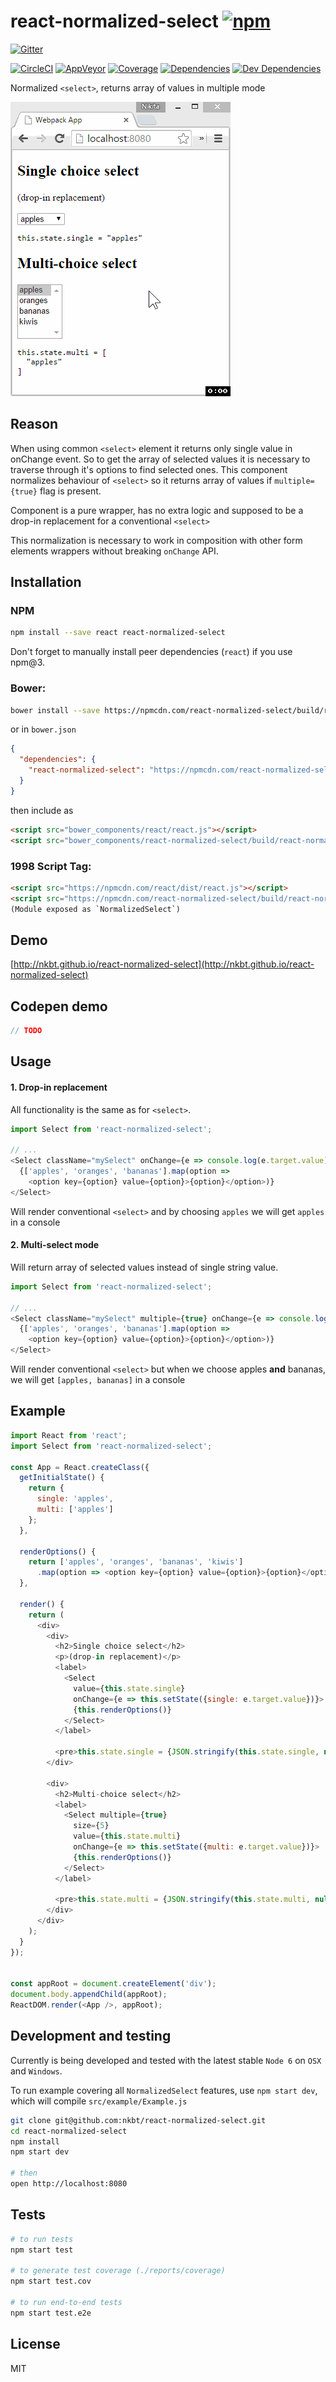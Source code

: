 # react-normalized-select [![npm](https://img.shields.io/npm/v/react-normalized-select.svg?style=flat-square)](https://www.npmjs.com/package/react-normalized-select)

[![Gitter](https://img.shields.io/gitter/room/nkbt/help.svg?style=flat-square)](https://gitter.im/nkbt/help)

[![CircleCI](https://img.shields.io/circleci/project/nkbt/react-normalized-select.svg?style=flat-square&label=nix-build)](https://circleci.com/gh/nkbt/react-normalized-select)
[![AppVeyor](https://img.shields.io/appveyor/ci/nkbt/react-normalized-select.svg?style=flat-square&label=win-build)](https://ci.appveyor.com/project/nkbt/react-normalized-select)
[![Coverage](https://img.shields.io/codecov/c/github/nkbt/react-normalized-select.svg?style=flat-square)](https://codecov.io/github/nkbt/react-normalized-select?branch=master)
[![Dependencies](https://img.shields.io/david/nkbt/react-normalized-select.svg?style=flat-square)](https://david-dm.org/nkbt/react-normalized-select)
[![Dev Dependencies](https://img.shields.io/david/dev/nkbt/react-normalized-select.svg?style=flat-square)](https://david-dm.org/nkbt/react-normalized-select#info=devDependencies)

Normalized `<select>`, returns array of values in multiple mode

![React Normalized Select](src/example/react-normalized-select.gif)

## Reason

When using common `<select>` element it returns only single value in onChange event. So to get the array of selected values it is necessary to traverse through it's options to find selected ones. This component normalizes behaviour of `<select>` so it returns array of values if `multiple={true}` flag is present.

Component is a pure wrapper, has no extra logic and supposed to be a drop-in replacement for a conventional `<select>`

This normalization is necessary to work in composition with other form elements wrappers without breaking `onChange` API.


## Installation

### NPM

```sh
npm install --save react react-normalized-select
```

Don't forget to manually install peer dependencies (`react`) if you use npm@3.


### Bower:
```sh
bower install --save https://npmcdn.com/react-normalized-select/build/react-normalized-select.js
```

or in `bower.json`

```json
{
  "dependencies": {
    "react-normalized-select": "https://npmcdn.com/react-normalized-select/bower.zip"
  }
}
```

then include as
```html
<script src="bower_components/react/react.js"></script>
<script src="bower_components/react-normalized-select/build/react-normalized-select.js"></script>
```


### 1998 Script Tag:
```html
<script src="https://npmcdn.com/react/dist/react.js"></script>
<script src="https://npmcdn.com/react-normalized-select/build/react-normalized-select.js"></script>
(Module exposed as `NormalizedSelect`)
```


## Demo

[http://nkbt.github.io/react-normalized-select](http://nkbt.github.io/react-normalized-select)

## Codepen demo

```js
// TODO
```

## Usage

#### 1. Drop-in replacement

All functionality is the same as for `<select>`.

```js
import Select from 'react-normalized-select';

// ...
<Select className="mySelect" onChange={e => console.log(e.target.value)}>
  {['apples', 'oranges', 'bananas'].map(option =>
    <option key={option} value={option}>{option}</option>)}
</Select>
```

Will render conventional `<select>` and by choosing `apples` we will get `apples` in a console

#### 2. Multi-select mode

Will return array of selected values instead of single string value.

```js
import Select from 'react-normalized-select';

// ...
<Select className="mySelect" multiple={true} onChange={e => console.log(e.target.value)}>
  {['apples', 'oranges', 'bananas'].map(option =>
    <option key={option} value={option}>{option}</option>)}
</Select>
```

Will render conventional `<select>` but when we choose apples **and** bananas, we will get `[apples, bananas]` in a console

## Example

```js
import React from 'react';
import Select from 'react-normalized-select';

const App = React.createClass({
  getInitialState() {
    return {
      single: 'apples',
      multi: ['apples']
    };
  },

  renderOptions() {
    return ['apples', 'oranges', 'bananas', 'kiwis']
      .map(option => <option key={option} value={option}>{option}</option>);
  },

  render() {
    return (
      <div>
        <div>
          <h2>Single choice select</h2>
          <p>(drop-in replacement)</p>
          <label>
            <Select
              value={this.state.single}
              onChange={e => this.setState({single: e.target.value})}>
              {this.renderOptions()}
            </Select>
          </label>

          <pre>this.state.single = {JSON.stringify(this.state.single, null, '  ')}</pre>
        </div>

        <div>
          <h2>Multi-choice select</h2>
          <label>
            <Select multiple={true}
              size={5}
              value={this.state.multi}
              onChange={e => this.setState({multi: e.target.value})}>
              {this.renderOptions()}
            </Select>
          </label>

          <pre>this.state.multi = {JSON.stringify(this.state.multi, null, '  ')}</pre>
        </div>
      </div>
    );
  }
});


const appRoot = document.createElement('div');
document.body.appendChild(appRoot);
ReactDOM.render(<App />, appRoot);
```

## Development and testing

Currently is being developed and tested with the latest stable `Node 6` on `OSX` and `Windows`.

To run example covering all `NormalizedSelect` features, use `npm start dev`, which will compile `src/example/Example.js`

```bash
git clone git@github.com:nkbt/react-normalized-select.git
cd react-normalized-select
npm install
npm start dev

# then
open http://localhost:8080
```

## Tests

```bash
# to run tests
npm start test

# to generate test coverage (./reports/coverage)
npm start test.cov

# to run end-to-end tests
npm start test.e2e
```

## License

MIT
